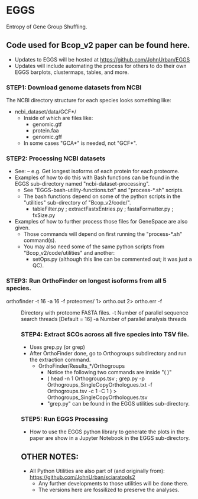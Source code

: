 # EGGS
Entropy of Gene Group Shuffling.

## Code used for Bcop_v2 paper can be found here.
- Updates to EGGS will be hosted at https://github.com/JohnUrban/EGGS
- Updates will include automating the process for others to do their own EGGS barplots, clustermaps, tables, and more.


### STEP1: Download genome datasets from NCBI
The NCBI directory structure for each species looks something like:
- ncbi_dataset/data/GCF*/
	- Inside of which are files like:
		- genomic.gtf 
		- protein.faa 
		- genomic.gff 
	- In some cases "GCA*" is needed, not "GCF*".



### STEP2: Processing NCBI datasets
- See: 
– e.g. Get longest isoforms of each protein for each proteome.
- Examples of how to do this with Bash functions can be found in the EGGS sub-directory named "ncbi-dataset-processing".
	- See "EGGS-bash-utility-functions.txt" and "process-*.sh" scripts.
	- The bash functions depend on some of the python scripts in the "utilities" sub-directory of "Bcop_v2/code/".
		- tableFilter.py ; extractFastxEntries.py ; fastaFormatter.py ; fxSize.py 
- Examples of how to further process those files for GeneSpace are also given.
	- Those commands will depend on first running the "process-*.sh" command(s).
	- You may also need some of the same python scripts from "Bcop_v2/code/utilities" and another:
		- setOps.py (although this line can be commented out; it was just a QC).	



### STEP3: Run OrthoFinder on longest isoforms from all 5 species.
orthofinder -t 16 -a 16 -f proteomes/ 1> ortho.out 2> ortho.err
-f <dir>        Directory with proteome FASTA files.
 -t <int>        Number of parallel sequence search threads [Default = 16]
 -a <int>        Number of parallel analysis threads




### STEP4: Extract SCOs across all five species into TSV file.
- Uses grep.py (or grep)
- After OrthoFinder done, go to Orthogroups subdirectory and run the extraction command.
	- OrthoFinder/Results_*/Orthogroups
		- Notice the following two commands are inside "( )"
		- ( head -n 1 Orthogroups.tsv ; 
		    grep.py -p Orthogroups_SingleCopyOrthologues.txt -f Orthogroups.tsv -c 1 -C 1 ) > Orthogroups_SingleCopyOrthologues.tsv
		- "grep.py" can be found in the EGGS utilities sub-directory.




### STEP5: Run EGGS Processing
- How to use the EGGS python library to generate the plots in the paper are show in a Jupyter Notebook in the EGGS sub-directory.





## OTHER NOTES:
- All Python Utilities are also part of (and originally from): https://github.com/JohnUrban/sciaratools2
	- Any further developments to those utilities will be done there.
	- The versions here are fossilized to preserve the analyses.
